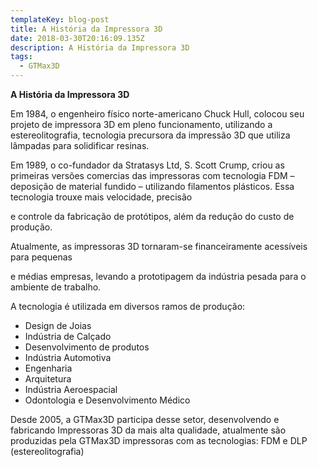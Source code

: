 ```yaml
---
templateKey: blog-post
title: A História da Impressora 3D
date: 2018-03-30T20:16:09.135Z
description: A História da Impressora 3D
tags:
  - GTMax3D
---
```

**A História da Impressora 3D**

 

Em 1984, o engenheiro físico norte-americano Chuck Hull, colocou seu projeto de impressora 3D em pleno funcionamento, utilizando a estereolitografia, tecnologia precursora da impressão 3D que utiliza lâmpadas para solidificar resinas.



Em 1989, o co-fundador da Stratasys Ltd, S. Scott Crump, criou as primeiras versões comercias das impressoras com tecnologia FDM – deposição de material fundido – utilizando filamentos plásticos. Essa tecnologia trouxe mais velocidade, precisão

e controle da fabricação de protótipos, além da redução do custo de produção.



Atualmente, as impressoras 3D tornaram-se financeiramente acessíveis para pequenas

e médias empresas, levando a prototipagem da indústria pesada para o ambiente de trabalho.



A tecnologia é utilizada em diversos ramos de produção:



* Design de Joias
* Indústria de Calçado
* Desenvolvimento de produtos
* Indústria Automotiva
* Engenharia
* Arquitetura
* Indústria Aeroespacial
* Odontologia e Desenvolvimento Médico



Desde 2005, a GTMax3D participa desse setor, desenvolvendo e fabricando Impressoras 3D da mais alta qualidade, atualmente são produzidas pela GTMax3D impressoras com as tecnologias: FDM e DLP (estereolitografia)

